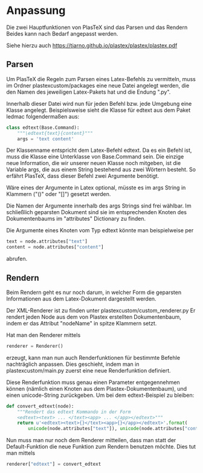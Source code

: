 # Anpassung

Die zwei Hauptfunktionen von PlasTeX sind das Parsen und das Rendern
Beides kann nach Bedarf angepasst werden.

Siehe hierzu auch https://tiarno.github.io/plastex/plastex/plastex.pdf

## Parsen

Um PlasTeX die Regeln zum Parsen eines Latex-Befehls zu vermitteln, muss im Ordner 
plastexcustom/packages eine neue Datei angelegt werden, die den Namen des jeweiligen Latex-Pakets
hat und die Endung ".py".

Innerhalb dieser Datei wird nun für jeden Befehl bzw. jede Umgebung eine Klasse angelegt.
Beispielsweise sieht die Klasse für edtext aus dem Paket ledmac folgendermaßen aus:

```python
class edtext(Base.Command):
    """\edtext{text}{content}"""
    args = 'text content'
```

Der Klassenname entspricht dem Latex-Befehl edtext. Da es ein Befehl ist, muss die Klasse eine
Unterklasse von Base.Command sein.
Die einzige neue Information, die wir unserer neuen Klasse noch mitgeben, ist die Variable args,
die aus einem String bestehend aus zwei Wörtern besteht.
So erfährt PlasTeX, dass dieser Befehl zwei Argumente benötigt.

Wäre eines der Argumente in Latex optional, müsste es im args String in Klammern ("()" oder "[]")
gesetzt werden.

Die Namen der Argumente innerhalb des args Strings sind frei wählbar. Im schließlich geparsten
Dokument sind sie im entsprechenden Knoten des Dokumentenbaums im "attributes" Dictionary zu finden.

Die Argumente eines Knoten vom Typ edtext könnte man beispielweise per

```python
text = node.attributes["text"]
content = node.attributes["content"]
```

abrufen.


## Rendern

Beim Rendern geht es nur noch darum, in welcher Form die geparsten Informationen aus dem Latex-Dokument
dargestellt werden.

Der XML-Renderer ist zu finden unter plastexcustom/custom_renderer.py
Er rendert jeden Node aus dem von Plastex erstellten Dokumentenbaum, indem er das Attribut
"nodeName" in spitze Klammern setzt.

Hat man den Renderer mittels

```python
renderer = Renderer()
```

erzeugt, kann man nun auch Renderfunktionen für bestimmte Befehle nachträglich anpassen.
Dies geschieht, indem man in plastexcustom/main.py zuerst eine neue Renderfunktion definiert.

Diese Renderfunktion muss genau einen Parameter entgegennehmen können (nämlich einen Knoten aus dem
Plastex-Dokumentenbaum), und einen unicode-String zurückgeben.
Um bei dem edtext-Beispiel zu bleiben:

```python
def convert_edtext(node):
    """Rendert das edtext Kommando in der Form 
    <edtext><text> ... </text><app> ... </app></edtext>"""
    return u'<edtext><text>{}</text><app>{}</app></edtext>'.format(
        unicode(node.attributes["text"]), unicode(node.attributes["content"]))
```

Nun muss man nur noch dem Renderer mitteilen, dass man statt der Default-Funktion die neue Funktion
zum Rendern benutzen möchte.
Dies tut man mittels

```python
renderer["edtext"] = convert_edtext
```
